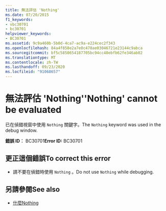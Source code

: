 ```yaml
---
title: 無法評估 'Nothing'
ms.date: 07/20/2015
f1_keywords:
- vbc30701
- bc30701
helpviewer_keywords:
- BC30701
ms.assetid: 9c9a460b-5b0d-4ca7-ac9a-e224cec2f343
ms.openlocfilehash: 84a4f858e2a7e0c478ae03046721e23144c9abca
ms.sourcegitcommit: bf5c5850654187705bc94cc40ebfb62fe346ab02
ms.translationtype: MT
ms.contentlocale: zh-TW
ms.lasthandoff: 09/23/2020
ms.locfileid: "91068657"
---
```

# <a name="nothing-cannot-be-evaluated"></a><span data-ttu-id="3f7b1-102">無法評估 'Nothing'</span><span class="sxs-lookup"><span data-stu-id="3f7b1-102">'Nothing' cannot be evaluated</span></span>

<span data-ttu-id="3f7b1-103">已在偵錯視窗中使用 `Nothing` 關鍵字。</span><span class="sxs-lookup"><span data-stu-id="3f7b1-103">The `Nothing` keyword was used in the debug window.</span></span>  
  
 <span data-ttu-id="3f7b1-104">**錯誤 ID︰** BC30701</span><span class="sxs-lookup"><span data-stu-id="3f7b1-104">**Error ID:** BC30701</span></span>  
  
## <a name="to-correct-this-error"></a><span data-ttu-id="3f7b1-105">更正這個錯誤</span><span class="sxs-lookup"><span data-stu-id="3f7b1-105">To correct this error</span></span>  
  
- <span data-ttu-id="3f7b1-106">請不要在偵錯時使用 `Nothing` 。</span><span class="sxs-lookup"><span data-stu-id="3f7b1-106">Do not use `Nothing` while debugging.</span></span>  
  
## <a name="see-also"></a><span data-ttu-id="3f7b1-107">另請參閱</span><span class="sxs-lookup"><span data-stu-id="3f7b1-107">See also</span></span>

- [<span data-ttu-id="3f7b1-108">什麼</span><span class="sxs-lookup"><span data-stu-id="3f7b1-108">Nothing</span></span>](../language-reference/nothing.md)
